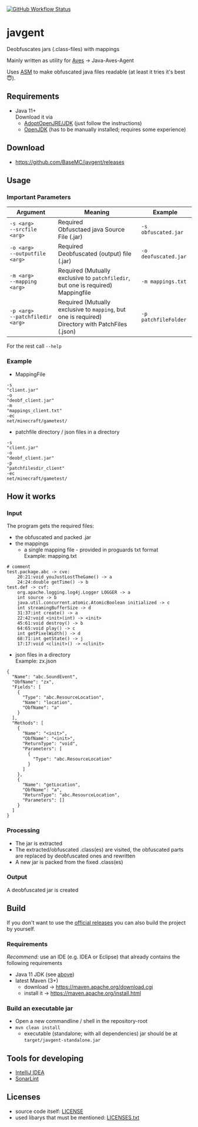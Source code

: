 [![GitHub Workflow Status](https://img.shields.io/github/workflow/status/BaseMC/javgent/Java%20CI)](https://github.com/BaseMC/javgent/actions)

# javgent
Deobfuscates jars (.class-files) with mappings 

Mainly written as utility for [Aves](https://github.com/BaseMC/Aves) → Java-Aves-Agent

Uses [ASM](https://asm.ow2.io/) to make obfuscated java files readable (at least it tries it's best :innocent:).

## Requirements
* Java 11+ <br/>Download it via 
  * [AdoptOpenJRE/JDK](https://adoptopenjdk.net/?variant=openjdk11&jvmVariant=hotspot) (just follow the instructions)
  * [OpenJDK](https://jdk.java.net/) (has to be manually installed; requires some experience) 
  
## Download
* https://github.com/BaseMC/javgent/releases

## Usage 
### Important Parameters

|Argument|Meaning|Example|
|--------|-------|-------|
|``-s <arg>`` <br/>``--srcfile <arg>``|Required<br/> Obfusctaed java Source File (.jar)|``-s obfuscated.jar``|
|``-o <arg>`` <br/>``--outputfile <arg>``|Required<br/> Deobfuscated (output) file (.jar)|``-o deofuscated.jar``|
|``-m <arg>`` <br/>``--mapping <arg>``|Required  (Mutually exclusive to ``patchfiledir``, but one is required)<br/> Mappingfile|``-m mappings.txt``|
|``-p <arg>`` <br/>``--patchfiledir <arg>``|Required (Mutually exclusive to ``mapping``, but one is required)<br/> Directory with PatchFiles (.json)|``-p patchfileFolder``|

For the rest call ``--help``

### Example
- MappingFile
```Shell
-s
"client.jar"
-o
"deobf_client.jar"
-m
"mappings_client.txt"
-ec
net/minecraft/gametest/
```
- patchfile directory / json files in a directory
```Shell
-s
"client.jar"
-o
"deobf_client.jar"
-p
"patchfilesdir_client"
-ec
net/minecraft/gametest/
```


## How it works
### Input
The program gets the required files:
  * the obfuscated and packed .jar
  * the mappings
    * a single mapping file - provided in proguards txt format<br/>
  Example: mapping.txt<br/>
```
# comment
test.package.abc -> cve:
    20:21:void youJustLostTheGame() -> a
    24:24:double getTime() -> b
test.def -> cvf:
    org.apache.logging.log4j.Logger LOGGER -> a
    int source -> b
    java.util.concurrent.atomic.AtomicBoolean initialized -> c
    int streamingBufferSize -> d
    31:37:int create() -> a
    22:42:void <init>(int) -> <init>
    45:61:void destroy() -> b
    64:65:void play() -> c
    int getPixelWidth() -> d
    68:71:int getState() -> j
    17:17:void <clinit>() -> <clinit>
```
  * json files in a directory<br/>
     Example: zx.json<br/>
     
```JS
{
  "Name": "abc.SoundEvent",
  "ObfName": "zx",
  "Fields": [
    {
      "Type": "abc.ResourceLocation",
      "Name": "location",
      "ObfName": "a"
    }
  ],
  "Methods": [
    {
      "Name": "<init>",
      "ObfName": "<init>",
      "ReturnType": "void",
      "Parameters": [
        {
          "Type": "abc.ResourceLocation"
        }
      ]
    },
    {
      "Name": "getLocation",
      "ObfName": "a",
      "ReturnType": "abc.ResourceLocation",
      "Parameters": []
    }
  ]
}
```
### Processing
* The jar is extracted
* The extracted/obfuscated .class(es) are visited, the obfuscated parts are replaced by deobfuscated ones and rewritten
* A new jar is packed from the fixed .class(es)

### Output
A deobfuscated jar is created

## Build
If you don't want to use the [official releases](https://github.com/BaseMC/javgent/releases) you can also build the project by yourself.

### Requirements
<i>Recommend:</i> use an IDE (e.g. IDEA or Eclipse) that already contains the following requirements
* Java 11 JDK (see [above](#requirements))
* latest Maven (3+) 
  * download → https://maven.apache.org/download.cgi 
  * install it → https://maven.apache.org/install.html

### Build an executable jar
* Open a new commandline / shell in the repository-root
* ``mvn clean install``
  * executable (standalone; with all dependencies) jar should be at ``target/javgent-standalone.jar``
  
## Tools for developing
* [IntelliJ IDEA](https://www.jetbrains.com/de-de/idea/download/)
* [SonarLint](https://www.sonarlint.org/intellij/)

## Licenses
* source code itself: [LICENSE](LICENSE)
* used libarys that must be mentioned: [LICENSES.txt](LICENSES.txt)
